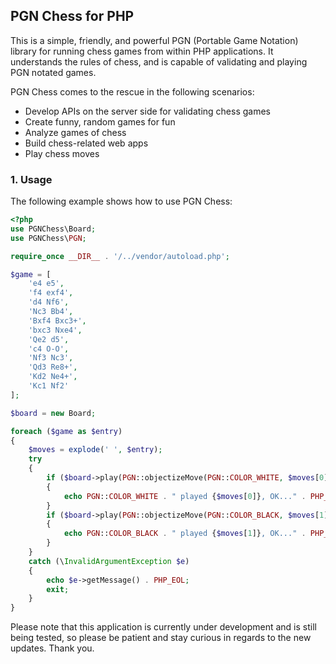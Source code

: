 ## PGN Chess for PHP

This is a simple, friendly, and powerful PGN (Portable Game Notation) library for running chess games from within PHP applications. It understands the rules of chess, and is capable of validating and playing PGN notated games.

PGN Chess comes to the rescue in the following scenarios:

- Develop APIs on the server side for validating chess games
- Create funny, random games for fun
- Analyze games of chess
- Build chess-related web apps
- Play chess moves

### 1. Usage

The following example shows how to use PGN Chess:

```php
<?php
use PGNChess\Board;
use PGNChess\PGN;

require_once __DIR__ . '/../vendor/autoload.php';

$game = [
    'e4 e5',
    'f4 exf4',
    'd4 Nf6',
    'Nc3 Bb4',
    'Bxf4 Bxc3+',
    'bxc3 Nxe4',
    'Qe2 d5',
    'c4 O-O',
    'Nf3 Nc3',
    'Qd3 Re8+',
    'Kd2 Ne4+',
    'Kc1 Nf2'
];

$board = new Board;

foreach ($game as $entry)
{
    $moves = explode(' ', $entry);
    try
    {
        if ($board->play(PGN::objectizeMove(PGN::COLOR_WHITE, $moves[0])))
        {
            echo PGN::COLOR_WHITE . " played {$moves[0]}, OK..." . PHP_EOL;
        }
        if ($board->play(PGN::objectizeMove(PGN::COLOR_BLACK, $moves[1])))
        {
            echo PGN::COLOR_BLACK . " played {$moves[1]}, OK..." . PHP_EOL;
        }
    }
    catch (\InvalidArgumentException $e)
    {
        echo $e->getMessage() . PHP_EOL;
        exit;
    }
}
```

Please note that this application is currently under development and is still being tested, so please be patient and stay curious in regards to the new updates. Thank you.
